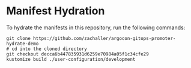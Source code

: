 # Manifest Hydration

To hydrate the manifests in this repository, run the following commands:

```shell
git clone https://github.com/zachaller/argocon-gitops-promoter-hydrate-demo
# cd into the cloned directory
git checkout decca6b447835931d6259e70984a05f1c34cfe29
kustomize build ./user-configuration/development
```

